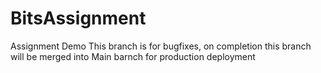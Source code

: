 # BitsAssignment
Assignment Demo
This branch is for bugfixes,
on completion this branch will be merged into Main barnch for production deployment
